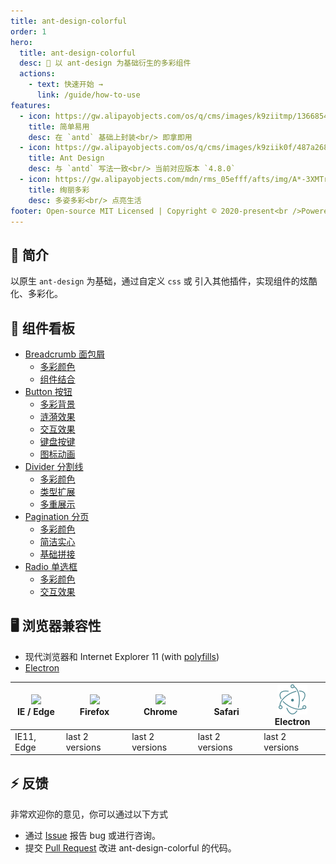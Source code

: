 ```yaml
---
title: ant-design-colorful
order: 1
hero:
  title: ant-design-colorful
  desc: 🌈 以 ant-design 为基础衍生的多彩组件
  actions:
    - text: 快速开始 →
      link: /guide/how-to-use
features:
  - icon: https://gw.alipayobjects.com/os/q/cms/images/k9ziitmp/13668549-b393-42a2-97c3-a6365ba87ac2_w96_h96.png
    title: 简单易用
    desc: 在 `antd` 基础上封装<br/> 即拿即用
  - icon: https://gw.alipayobjects.com/os/q/cms/images/k9ziik0f/487a2685-8f68-4c34-824f-e34c171d0dfd_w96_h96.png
    title: Ant Design
    desc: 与 `antd` 写法一致<br/> 当前对应版本 `4.8.0`
  - icon: https://gw.alipayobjects.com/mdn/rms_05efff/afts/img/A*-3XMTrwP85wAAAAAAAAAAABkARQnAQ
    title: 绚丽多彩
    desc: 多姿多彩<br/> 点亮生活
footer: Open-source MIT Licensed | Copyright © 2020-present<br />Powered by ant-design-colorful
---
```


## 🍭 简介

以原生 `ant-design` 为基础，通过自定义 `css` 或 引入其他插件，实现组件的炫酷化、多彩化。

## 📐 组件看板

- [Breadcrumb 面包屑](/components/breadcrumb)
  - [多彩颜色](/components/breadcrumb#多彩颜色)
  - [组件结合](/components/breadcrumb#组件结合)
- [Button 按钮](/components/button)
  - [多彩背景](/components/button#多彩背景)
  - [涟漪效果](/components/button#涟漪效果)
  - [交互效果](/components/button#交互效果)
  - [键盘按键](/components/button#键盘按键)
  - [图标动画](/components/button#图标动画)
- [Divider 分割线](/components/divider)
  - [多彩颜色](/components/divider#多彩颜色)
  - [类型扩展](/components/divider#类型扩展)
  - [多重展示](/components/divider#多重展示)
- [Pagination 分页](/components/pagination)
  - [多彩颜色](/components/pagination#多彩颜色)
  - [简洁实心](/components/pagination#简洁实心)
  - [基础拼接](/components/pagination#基础拼接)
- [Radio 单选框](/components/radio)
  - [多彩颜色](/components/radio#多彩颜色)
  - [交互效果](/components/radio#交互效果)

## 🖥 浏览器兼容性

- 现代浏览器和 Internet Explorer 11 (with [polyfills](https://stackoverflow.com/questions/57020976/polyfills-in-2019-for-ie11))
- [Electron](https://www.electronjs.org/)

| ![](https://raw.githubusercontent.com/alrra/browser-logos/master/src/edge/edge_48x48.png)<br>IE / Edge | ![](https://raw.githubusercontent.com/alrra/browser-logos/master/src/firefox/firefox_48x48.png)<br>Firefox | ![](https://raw.githubusercontent.com/alrra/browser-logos/master/src/chrome/chrome_48x48.png)<br>Chrome | ![](https://raw.githubusercontent.com/alrra/browser-logos/master/src/safari/safari_48x48.png)<br>Safari | ![](https://raw.githubusercontent.com/alrra/browser-logos/master/src/electron/electron_48x48.png)<br>Electron |
| ------------------------------------------------------------------------------------------------------ | ---------------------------------------------------------------------------------------------------------- | ------------------------------------------------------------------------------------------------------- | ------------------------------------------------------------------------------------------------------- | ------------------------------------------------------------------------------------------------------------- |
| IE11, Edge                                                                                             | last 2 versions                                                                                            | last 2 versions                                                                                         | last 2 versions                                                                                         | last 2 versions                                                                                               |

## ⚡ 反馈

非常欢迎你的意见，你可以通过以下方式

- 通过 [Issue](https://github.com/ant-design-colorful/ant-design-colorful/issues) 报告 bug 或进行咨询。
- 提交 [Pull Request](https://github.com/ant-design-colorful/ant-design-colorful/pulls) 改进 ant-design-colorful 的代码。
